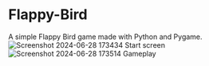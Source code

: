 # Flappy-Bird
A simple Flappy Bird game made with Python and Pygame. 
![Screenshot 2024-06-28 173434](https://github.com/aaradhy25tiwari/Flappy-Bird/assets/126463600/f9418bf3-7f5c-48d8-8605-704927b9ded8)
Start screen
![Screenshot 2024-06-28 173514](https://github.com/aaradhy25tiwari/Flappy-Bird/assets/126463600/2e5357b1-9011-40bc-b4c6-72fdd024a2d1)
Gameplay
